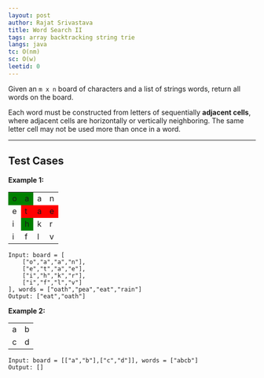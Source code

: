 ```yaml
---
layout: post
author: Rajat Srivastava
title: Word Search II
tags: array backtracking string trie
langs: java
tc: O(nm)
sc: O(w)
leetid: 0
---
```


Given an `m x n` board of characters and a list of strings words, return all words on the board.

Each word must be constructed from letters of sequentially **adjacent cells**, 
where adjacent cells are horizontally or vertically neighboring. 
The same letter cell may not be used more than once in a word.

---

## Test Cases

**Example 1:**

<table>
    <tr>
        <td style="background-color: green">o</td>
        <td style="background-color: green">a</td>
        <td>a</td>
        <td>n</td>
    </tr>
    <tr>
        <td>e</td>
        <td style="background-color: red">t</td>
        <td style="background-color: red">a</td>
        <td style="background-color: red">e</td>
    </tr>
    <tr>
        <td>i</td>
        <td style="background-color: green">h</td>
        <td>k</td>
        <td>r</td>
    </tr>
    <tr>
        <td>i</td>
        <td>f</td>
        <td>l</td>
        <td>v</td>
    </tr>
</table>


```
Input: board = [
    ["o","a","a","n"],
    ["e","t","a","e"],
    ["i","h","k","r"],
    ["i","f","l","v"]
], words = ["oath","pea","eat","rain"]
Output: ["eat","oath"]
```

**Example 2:** 

<table>
    <tr>
        <td>a</td>
        <td>b</td>
    </tr>
    <tr>
        <td>c</td>
        <td>d</td>
    </tr>
</table>

```
Input: board = [["a","b"],["c","d"]], words = ["abcb"]
Output: []
```